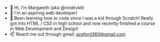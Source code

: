 - 👋 Hi, I’m Margareth (aka @mrdevkit)
- 👀 I'm an aspiring web developer!
- 🌱 Been learning how to code since I was a kid through Scratch!
  Really got into HTML / CSS in high school and now recently finished a course in Web Development and Design!
- 📫 Reach me out through gmail: aceford360@gmail.com